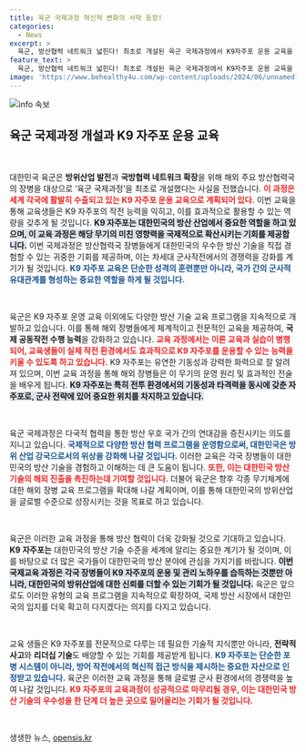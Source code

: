 ```yaml
---
title: 육군 국제과정 혁신적 변화의 서막 등장!
categories:
  - News
excerpt: >
  육군, 방산협력 네트워크 넓힌다! 최초로 개설된 육군 국제과정에서 K9자주포 운용 교육을 실시하였으며, 글로벌 방산 시장에서의 국산 무기 경쟁력을 강조하고 있습니다. 클릭해 더 알아보세요!
feature_text: >
  육군, 방산협력 네트워크 넓힌다! 최초로 개설된 육군 국제과정에서 K9자주포 운용 교육을 실시하였으며, 글로벌 방산 시장에서의 국산 무기 경쟁력을 강조하고 있습니다. 클릭해 더 알아보세요!
image: 'https://www.behealthy4u.com/wp-content/uploads/2024/06/unnamed-file.png'
---
```


<p><img src="https://www.behealthy4u.com/wp-content/uploads/2024/06/unnamed-file.png" alt="info 속보" /></p>

<h2 data-ke-size="size26">육군 국제과정 개설과 K9 자주포 운용 교육</h2>

<p data-ke-size="size16">&nbsp;</p>

<p>대한민국 육군은 <strong>방위산업 발전</strong>과 <strong>국방협력 네트워크 확장</strong>을 위해 해외 주요 방산협력국의 장병을 대상으로 ‘육군 국제과정’을 최초로 개설했다는 사실을 전했습니다. <b><span style="color: #ee2323;">이 과정은 세계 각국에 활발히 수출되고 있는 K9 자주포 운용 교육으로 계획되어 있다.</span></b> 이번 교육을 통해 교육생들은 K9 자주포의 작전 능력을 익히고, 이를 효과적으로 활용할 수 있는 역량을 갖추게 될 것입니다. <b><span style="background-color: #21538527;">K9 자주포는 대한민국의 방산 산업에서 중요한 역할을 하고 있으며, 이 교육 과정은 해당 무기의 미친 영향력을 국제적으로 확산시키는 기회를 제공합니다.</span></b> 이번 국제과정은 방산협력국 장병들에게 대한민국의 우수한 방산 기술을 직접 경험할 수 있는 귀중한 기회를 제공하며, 이는 차세대 군사작전에서의 경쟁력을 강화를 계기가 될 것입니다. <b><span style="color: #1a5490;">K9 자주포 교육은 단순한 성격의 훈련뿐만 아니라, 국가 간의 군사적 유대관계를 형성하는 중요한 역할을 하게 될 것입니다.</span></b></p>

<p data-ke-size="size16">&nbsp;</p>

<p>육군은 K9 자주포 운영 교육 이외에도 다양한 방산 기술 교육 프로그램을 지속적으로 개발하고 있습니다. 이를 통해 해외 장병들에게 체계적이고 전문적인 교육을 제공하여, <b>국제 공동작전 수행 능력</b>을 강화하고 있습니다. <b><span style="color: #ee2323;">교육 과정에서는 이론 교육과 실습이 병행되어, 교육생들이 실제 작전 환경에서도 효과적으로 K9 자주포를 운용할 수 있는 능력을 키울 수 있도록 하고 있습니다.</span></b> K9 자주포는 유연한 기동성과 강력한 화력으로 잘 알려져 있으며, 이번 교육 과정을 통해 해외 장병들은 이 무기의 운영 원리 및 효과적인 전술을 배우게 됩니다. <b><span style="background-color: #21538527;">K9 자주포는 특히 전투 환경에서의 기동성과 타격력을 동시에 갖춘 자주포로, 군사 전략에 있어 중요한 위치를 차지하고 있습니다.</span></b></p>

<p data-ke-size="size16">&nbsp;</p>

<p>육군 국제과정은 다국적 협력을 통한 방산 우호 국가 간의 연대감을 증진시키는 의도를 지니고 있습니다. <b><span style="color: #1a5490;">국제적으로 다양한 방산 협력 프로그램을 운영함으로써, 대한민국은 방위 산업 강국으로서의 위상을 강화해 나갈 것입니다.</span></b> 이러한 교육은 각국 장병들이 대한민국의 방산 기술을 경험하고 이해하는 데 큰 도움이 됩니다. <b><span style="color: #ee2323;">또한, 이는 대한민국 방산 기술의 해외 진출을 촉진하는데 기여할 것입니다.</span></b> 더불어 육군은 향후 각종 무기체계에 대한 해외 장병 교육 프로그램을 확대해 나갈 계획이며, 이를 통해 대한민국의 방위산업을 글로벌 수준으로 성장시키는 것을 목표로 하고 있습니다.</p>

<p data-ke-size="size16">&nbsp;</p>

<p>육군은 이러한 교육 과정을 통해 방산 협력이 더욱 강화될 것으로 기대하고 있습니다. <b>K9 자주포는</b> 대한민국의 방산 기술 수준을 세계에 알리는 중요한 계기가 될 것이며, 이를 바탕으로 더 많은 국가들이 대한민국의 방산 분야에 관심을 가지기를 바랍니다. <b><span style="background-color: #21538527;">이번 국제교육 과정은 각국 장병들이 K9 자주포의 운용 및 관리 노하우를 습득하는 것뿐만 아니라, 대한민국의 방위산업에 대한 신뢰를 더할 수 있는 기회가 될 것입니다.</span></b> 육군은 앞으로도 이러한 유형의 교육 프로그램을 지속적으로 확장하여, 국제 방산 시장에서 대한민국의 입지를 더욱 확고히 다지겠다는 의지를 다지고 있습니다.</p>

<p data-ke-size="size16">&nbsp;</p>

<p>교육 생들은 K9 자주포를 전문적으로 다루는 데 필요한 기술적 지식뿐만 아니라, <b>전략적 사고</b>와 <b>리더십 기술</b>도 배양할 수 있는 기회를 제공받게 됩니다. <b><span style="color: #1a5490;">K9 자주포는 단순한 포병 시스템이 아니라, 방어 작전에서의 혁신적 접근 방식을 제시하는 중요한 자산으로 인정받고 있습니다.</span></b> 육군은 이러한 교육 과정을 통해 글로벌 군사 환경에서의 경쟁력을 높여 나갈 것입니다. <b><span style="color: #ee2323;">K9 자주포의 교육과정이 성공적으로 마무리될 경우, 이는 대한민국 방산 기술의 우수성을 한 단계 더 높은 곳으로 밀어올리는 기회가 될 것입니다.</span></b></p>

<p data-ke-size="size16">&nbsp;</p>
생생한 뉴스, <a href="https://opensis.kr" rel="dofollow">opensis.kr</a>


